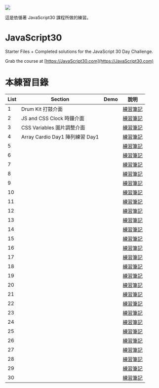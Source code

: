 ﻿![](https://javascript30.com/images/JS3-social-share.png)

這是依循著 JavaScript30 課程所做的練習。

# JavaScript30

Starter Files + Completed solutions for the JavaScript 30 Day Challenge.

Grab the course at [https://JavaScript30.com](https://JavaScript30.com)

# 本練習目錄

| List | Section                         | Demo | 說明                                                                                                  |
| ---- | ------------------------------- | ---- | ----------------------------------------------------------------------------------------------------- |
| 1    | Drum Kit 打鼓介面               |      | [練習筆記](https://github.com/onlystp417/JavaScript-30/tree/master/01%20-%20JavaScript%20Drum%20Kit)  |
| 2    | JS and CSS Clock 時鐘介面       |      | [練習筆記](https://github.com/onlystp417/JavaScript-30/tree/master/02%20-%20JS%20and%20CSS%20Clock)   |
| 3    | CSS Variables 圖片調整介面      |      | [練習筆記](https://github.com/onlystp417/JavaScript-30/tree/master/03%20-%20CSS%20Variables)          |
| 4    | Array Cardio Day1 陣列練習 Day1 |      | [練習筆記](https://github.com/onlystp417/JavaScript-30/tree/master/04%20-%20Array%20Cardio%20Day%201) |
| 5    |                                 |      | [練習筆記]()                                                                                          |
| 6    |                                 |      | [練習筆記]()                                                                                          |
| 7    |                                 |      | [練習筆記]()                                                                                          |
| 8    |                                 |      | [練習筆記]()                                                                                          |
| 9    |                                 |      | [練習筆記]()                                                                                          |
| 10   |                                 |      | [練習筆記]()                                                                                          |
| 11   |                                 |      | [練習筆記]()                                                                                          |
| 12   |                                 |      | [練習筆記]()                                                                                          |
| 13   |                                 |      | [練習筆記]()                                                                                          |
| 14   |                                 |      | [練習筆記]()                                                                                          |
| 15   |                                 |      | [練習筆記]()                                                                                          |
| 16   |                                 |      | [練習筆記]()                                                                                          |
| 17   |                                 |      | [練習筆記]()                                                                                          |
| 18   |                                 |      | [練習筆記]()                                                                                          |
| 19   |                                 |      | [練習筆記]()                                                                                          |
| 20   |                                 |      | [練習筆記]()                                                                                          |
| 21   |                                 |      | [練習筆記]()                                                                                          |
| 22   |                                 |      | [練習筆記]()                                                                                          |
| 23   |                                 |      | [練習筆記]()                                                                                          |
| 24   |                                 |      | [練習筆記]()                                                                                          |
| 25   |                                 |      | [練習筆記]()                                                                                          |
| 26   |                                 |      | [練習筆記]()                                                                                          |
| 27   |                                 |      | [練習筆記]()                                                                                          |
| 28   |                                 |      | [練習筆記]()                                                                                          |
| 29   |                                 |      | [練習筆記]()                                                                                          |
| 30   |                                 |      | [練習筆記]()                                                                                          |

